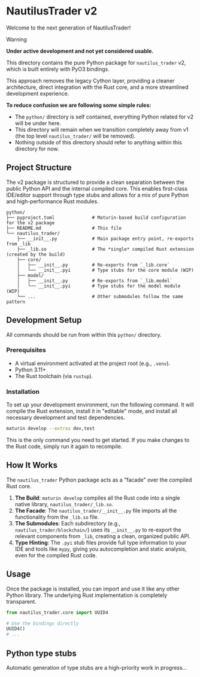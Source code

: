 # NautilusTrader v2

Welcome to the next generation of NautilusTrader!

> [!WARNING]
>
> **Under active development and not yet considered usable.**

This directory contains the pure Python package for `nautilus_trader` v2, which is built entirely
with PyO3 bindings.

This approach removes the legacy Cython layer, providing a cleaner architecture, direct integration
with the Rust core, and a more streamlined development experience.

**To reduce confusion we are following some simple rules:**

- The `python/` directory is self contained, everything Python related for v2 will be under here.
- This directory will remain when we transition completely away from v1 (the top level `nautilus_trader/` will be removed).
- Nothing outside of this directory should refer to anything within this directory for now.

## Project Structure

The v2 package is structured to provide a clean separation between the public Python API and the internal compiled core.
This enables first-class IDE/editor support through type stubs and allows for a mix of pure Python and high-performance Rust modules.

```
python/
├── pyproject.toml              # Maturin-based build configuration for the v2 package
├── README.md                   # This file
└── nautilus_trader/
    ├── __init__.py             # Main package entry point, re-exports from _lib
    ├── _lib.so                 # The *single* compiled Rust extension (created by the build)
    ├── core/
    │   ├── __init__.py         # Re-exports from `_lib.core`
    │   └── __init__.pyi        # Type stubs for the core module (WIP)
    ├── model/
    │   ├── __init__.py         # Re-exports from `_lib.model`
    │   └── __init__.pyi        # Type stubs for the model module (WIP)
    └── ...                     # Other submodules follow the same pattern
```

## Development Setup

All commands should be run from within this `python/` directory.

### Prerequisites

- A virtual environment activated at the project root (e.g., `.venv`).
- Python 3.11+
- The Rust toolchain (via `rustup`).

### Installation

To set up your development environment, run the following command. It will compile the Rust extension, install it in "editable" mode, and install all necessary development and test dependencies.

```bash
maturin develop --extras dev,test
```

This is the only command you need to get started. If you make changes to the Rust code, simply run it again to recompile.

## How It Works

The `nautilus_trader` Python package acts as a "facade" over the compiled Rust core.

1.  **The Build**: `maturin develop` compiles all the Rust code into a single native library, `nautilus_trader/_lib.so`.
2.  **The Facade**: The `nautilus_trader/__init__.py` file imports all the functionality from the `_lib.so` file.
3.  **The Submodules**: Each subdirectory (e.g., `nautilus_trader/blockchain/`) uses its `__init__.py` to re-export the relevant components from `_lib`, creating a clean, organized public API.
4.  **Type Hinting**: The `.pyi` stub files provide full type information to your IDE and tools like `mypy`, giving you autocompletion and static analysis, even for the compiled Rust code.

## Usage

Once the package is installed, you can import and use it like any other Python library. The underlying Rust implementation is completely transparent.

```python
from nautilus_trader.core import UUID4

# Use the bindings directly
UUID4()
# ...
```

## Python type stubs

Automatic generation of type stubs are a high-priority work in progress...
